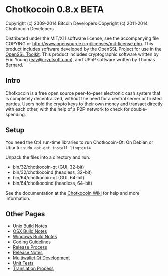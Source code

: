 Chotkocoin 0.8.x BETA
====================

Copyright (c) 2009-2014 Bitcoin Developers
Copyright (c) 2011-2014 Chotkocoin Developers

Distributed under the MIT/X11 software license, see the accompanying
file COPYING or http://www.opensource.org/licenses/mit-license.php.
This product includes software developed by the OpenSSL Project for use in the [OpenSSL Toolkit](http://www.openssl.org/). This product includes
cryptographic software written by Eric Young ([eay@cryptsoft.com](mailto:eay@cryptsoft.com)), and UPnP software written by Thomas Bernard.


Intro
---------------------
Chotkocoin is a free open source peer-to-peer electronic cash system that is
completely decentralized, without the need for a central server or trusted
parties.  Users hold the crypto keys to their own money and transact directly
with each other, with the help of a P2P network to check for double-spending.


Setup
---------------------
You need the Qt4 run-time libraries to run Chotkocoin-Qt. On Debian or Ubuntu:
	`sudo apt-get install libqtgui4`

Unpack the files into a directory and run:

- bin/32/chotkocoin-qt (GUI, 32-bit)
- bin/32/chotkocoind (headless, 32-bit)
- bin/64/chotkocoin-qt (GUI, 64-bit)
- bin/64/chotkocoind (headless, 64-bit)

See the documentation at the [Chotkocoin Wiki](http://chotkocoin.info)
for help and more information.


Other Pages
---------------------
- [Unix Build Notes](build-unix.md)
- [OSX Build Notes](build-osx.md)
- [Windows Build Notes](build-msw.md)
- [Coding Guidelines](coding.md)
- [Release Process](release-process.md)
- [Release Notes](release-notes.md)
- [Multiwallet Qt Development](multiwallet-qt.md)
- [Unit Tests](unit-tests.md)
- [Translation Process](translation_process.md)
